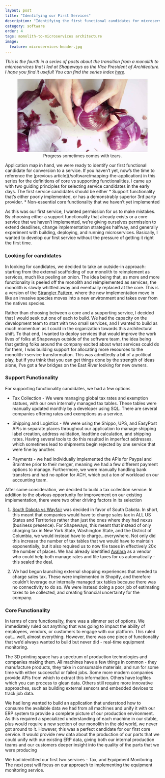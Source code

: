 ```yaml
---
layout: post
title: "Identifying our First Services"
description: "Identifying the first functional candidates for microservices"
category: software
order: 4
tags: monolith-to-microservices architecture 
image:
  feature: microservices-header.jpg
---
```


<div style="font-size: 6;"><i>This is the fourth in a series of posts about the transition from a monolith to microservices that I led at Shapeways as the Vice President of Architecture. I hope you find it useful!  You can find the series index <a href="/monolith-to-microservices">here</a>.</i></div>
<figure>
  <center>
      <img src="/assets/img/peeling-the-onion/peeling-onion.jpg" />
      <figcaption>Progress sometimes comes with tears.</figcaption>
  </center>
</figure>
Application map in hand, we were ready to identify our first functional candidate for conversion to a service.  If you haven’t yet, now’s the time to reference the [previous article](/software/mapping-the-application) in this series for the definitions of core vs supporting functionalities.  I came up with two guiding principles for selecting service candidates in the early days.  The first service candidates should be either
* Support functionality that’s either poorly implemented, or has a demonstrably superior 3rd party provider.  
* Non-essential core functionality that we haven’t yet implemented

 As this was our first service, I wanted permission for us to make mistakes.  By choosing either a support functionality that already exists or a core service that we haven’t implemented, we’re giving ourselves permission to extend deadlines, change implementation strategies halfway, and generally experiment with building, deploying, and running microservices.  Basically, I wanted to develop our first service without the pressure of getting it right the first time.  

### Looking for candidates

In looking for candidates, we decided to take an outside-in approach: starting from the external scaffolding of our monolith to reimplement as services, much like peeling an onion.  The idea being that, as more and more functionality is peeled off the monolith and reimplemented as services, the monolith is slowly whittled away and eventually replaced at the core. This is a version of the [Strangler Pattern](https://martinfowler.com/bliki/StranglerFigApplication.html), where the new implementation move in like an invasive species moves into a new environment and takes over from the natives species.  

Rather than choosing between a core and a supporting service, I decided that I would seek out one of each to build.  We had the capacity on the development team to start with two small services, and I wanted to build as much momentum as I could in the organization towards this architectural shift.  To that end, I wanted to deploy services that would improve the work lives of folks at Shapeways outside of the software team, the idea being that getting folks around the company excited about what services could do for them, I was building support for allocating more resources to the monolith->service transformation.  This was admittedly a bit of a political play, but if you think that you can get things done by the strength of ideas alone, I’ve got a few bridges on the East River looking for new owners. 

### Support Functionality

For supporting functionality candidates, we had a few options

* Tax Collection - We were managing global tax rates and exemption statues, with our own internally managed tax tables.  These tables were manually updated monthly by a developer using SQL.  There are several companies offering rates and exemptions as a service.


* Shipping and Logistics - We were using the Shippo, UPS, and EasyPost APIs in separate places throughout our application to manage shipping label creation, address validation, leadtime calculation, and shipping rates. Having several tools to do this resulted in imperfect addresses, which sometimes lead to shipments begin rejected by one service that were fine by another.  


* Payments - we had individually implemented the APIs for Paypal and Braintree prior to their merger, meaning we had a few different payment options to manage.  Furthermore, we were manually handling bank transfers and had no option for ACH, which put a ton of workload on our accounting team. 

After some consideration, we decided to build a tax collection service.  In addition to the obvious opportunity for improvement on our existing implementation, there were two other driving factors in its selection


1. [South Dakota vs Wayfair](https://en.wikipedia.org/wiki/South_Dakota_v._Wayfair,_Inc.) was decided in favor of South Dakota.  In short, this meant that companies would have to charge sales tax in ALL US States and Territories rather than just the ones where they had nexus (business presence).  For Shapeways, this meant that instead of only charging tax in New York State, Washington State, and the District of Columbia, we would instead have to charge...everywhere.  Not only did this increase the number of tax tables that we would have to maintain exponentially, but it also required us to now file taxes in effectively 20x the number of places. We had already identified [Avalara](https://www.avalara.com/us/en/index.html) as a vendor who could help both manage rates and file taxes for us automatically - this sealed the deal.


1. We had begun launching external shopping experiences that needed to charge sales tax.  These were implemented in Shopify, and therefore couldn’t leverage our internally managed tax tables because there was no connectivity to do so. We were instead doing a poor job of estimating taxes to be collected, and creating financial uncertainty for the company. 

### Core Functionality

In terms of core functionality, there was a slimmer set of options.  We immediately ruled out anything that was going to impact the ability of employees, vendors, or customers to engage with our platform.  This ruled out….well, almost everything.  However, there was one piece of functionality that we’d always wanted to build but never did - real-time equipment monitoring.

The 3D printing space has a spectrum of production technologies and companies making them. All machines have a few things in common - they manufacture products, they take in consumable materials, and run for some time with either successful or failed jobs.  Some more modern companies provide APIs from which to extract this information.  Others have logfiles which you can process to glean data.  Others still require more innovative approaches, such as building external sensors and embedded devices to track job data.  

We had long wanted to build an application that understood how to consume the available data we had from all machines and unify it with our ERP system to provide a complete picture of our production environment. As this required a specialized understanding of each machine in our stable, plus would require a new section of our monolith in the old world, we never got around to it.  However, this was a perfect candidate for our first core service.  It would provide new data about the production of our parts that we could unify with our existing ERP data, giving both our internal production teams and our customers deeper insight into the quality of the parts that we were producing

We had identified our first two services - Tax, and Equipment Monitoring.  The next post will focus on our approach to implementing the equipment monitoring service.

